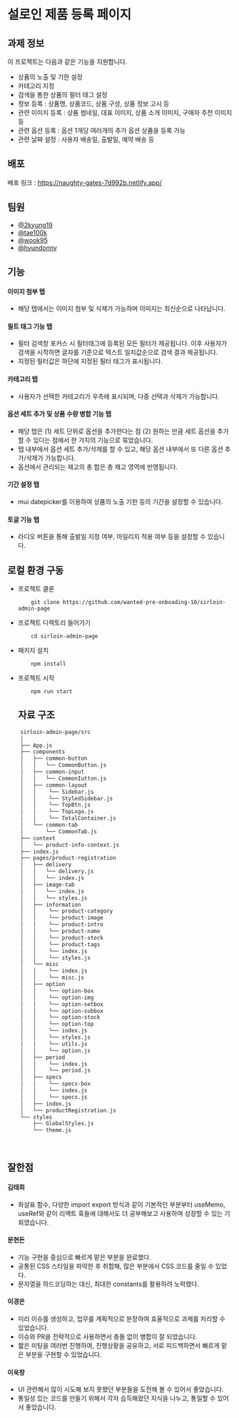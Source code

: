 # 설로인 제품 등록 페이지



##  과제 정보

이 프로젝트는 다음과 같은 기능을 지원합니다.

- 상품의 노출 및 기한 설정 
- 카테고리 지정
- 검색을 통한 상품의 필터 태그 설정
- 정보 등록
    : 상품명, 상품코드, 상품 구성, 상품 정보 고시 등
- 관련 이미지 등록
    : 상품 썸네일, 대표 이미지, 상품 소개 이미지, 구매자 추천 이미지 등
- 관련 옵션 등록 
    : 옵션 1개당 여러개의 추가 옵션 상품을 등록 가능
- 관련 날짜 설정
    : 사용자 배송일, 출발일, 예약 배송 등
    
    
##  배포
배포 링크 : https://naughty-gates-7d992b.netlify.app/


## 팀원
- [@2kyung19](https://github.com/2kyung19)
- [@tae100k](https://github.com/tae100k)
- [@wook95](https://github.com/wook95)
- [@hyundonny](https://github.com/hyundonny)


## 기능

#### 이미지 첨부 탭
- 해당 탭에서는 이미지 첨부 및 삭제가 가능하며 이미지는 최신순으로 나타납니다. 

#### 필트 태그 기능 탭
- 필터 검색창 포커스 시 필터태그에 등록된 모든 필터가 제공됩니다. 이후 사용자가 검색을 시작하면 글자를 기준으로 텍스트 일치값순으로 검색 결과 제공됩니다.
- 지정된 필터값은 하단에 지정된 필터 태그가 표시됩니다. 

#### 카테고리 탭
- 사용자가 선택한 카테고리가 우측에 표시되며, 다중 선택과 삭제가 가능합니다.

#### 옵션 세트 추가 및 상품 수량 병합 기능 탭 
-  해당 탭은 (1) 세트 단위로 옵션을 추가한다는 점 (2) 원하는 만큼 세트 옵션을 추가할 수 있다는 점에서 한 가지의 기능으로 묶었습니다.
-  탭 내부에서 옵션 세트 추가/삭제를 할 수 있고, 해당 옵션 내부에서 또 다른 옵션 추가/삭제가 가능합니다.
-  옵션에서 관리되는 재고의 총 합은 총 재고 영역에 반영됩니다. 

####  기간 설정 탭
- mui datepicker를 이용하여 상품의 노출 기한 등의 기간을 설정할 수 있습니다.

#### 토글 기능 탭
- 라디오 버튼을 통해 출발일 지정 여부, 마일리지 적용 여부 등을 설정할 수 있습니다.


## 로컬 환경 구동

- 프로젝트 클론
    ```
        git clone https://github.com/wanted-pre-onboading-10/sirloin-admin-page
    ```
- 프로젝트 디렉토리 들어가기
    ```
        cd sirloin-admin-page
    ```
- 패키지 설치
    ```
        npm install
    ```
-  프로젝트 시작
    ```
        npm run start
    ```
    
    
    
   
   ##  자료 구조

```bash
    sirloin-admin-page/src
    │
    ├── App.js
    ├── components
    │   ├── common-button
    │   │   └── CommonButton.js
    │   ├── common-input
    │   │   └── CommonIutton.js
    │   ├── common-layout
    │   │    └── Sidebar.js
    │   │    └── StyledSidebar.js
    │   │    └── TopBtn.js
    │   │    └── TopLogo.js
    │   │    └── TotalContainer.js   
    │   └── common-tab
    │       └── CommonTab.js
    ├── context
    │   └── product-info-context.js
    ├── index.js
    ├── pages/product-registration
    │   ├── delivery
    │   │   └── delivery.js
    │   │   └── index.js   
    │   ├── image-tab
    │   │   └── index.js
    │   │   └── styles.js   
    │   ├── information
    │   │    └── product-category
    │   │    └── product-image
    │   │    └── product-intro
    │   │    └── product-name
    │   │    └── product-stock
    │   │    └── product-tags
    │   │    └── index.js
    │   │    └── styles.js 
    │   └── misc
    │   │    └── index.js
    │   │    └── misc.js    
    │   ├── option
    │   │    └── option-box
    │   │    └── option-img
    │   │    └── option-setbox
    │   │    └── option-subbox
    │   │    └── option-stock
    │   │    └── option-top
    │   │    └── index.js
    │   │    └── styles.js
    │   │    └── utils.js
    │   │    └── option.js 
    │   ├── period
    │   │    └── index.js
    │   │    └── period.js 
    │   ├── specs
    │   │    └── specs-box 
    │   │    └── index.js
    │   │    └── specs.js 
    │   ├── index.js   
    │   └── productRegistration.js 
    └── styles
        ├── GlobalStyles.js
        └── theme.js 
  
  

```

## 잘한점
#### 김태희
- 화살표 함수, 다양한 import export 방식과 같이 기본적인 부분부터 useMemo, useRef와 같이 리액트 훅들에 대해서도 더 공부해보고 사용하며 성장할 수 있는 기회였습니다.

#### 문현돈
- 기능 구현을 중심으로 빠르게 맡은 부분을 완료했다.
- 공통된 CSS 스타일을 파악한 후 취합해, 많은 부분에서 CSS 코드를 줄일 수 있었다.
- 문자열을 하드코딩하는 대신, 최대한 constants를 활용하려 노력했다.


#### 이경은
- 미리 이슈를 생성하고, 업무를 계획적으로 분장하여 효율적으로 과제를 처리할 수 있었습니다.
- 이슈와 PR을 전략적으로 사용하면서 충돌 없이 병합이 잘 되었습니다.
- 짧은 미팅을 여러번 진행하여, 진행상황을 공유하고, 서로 피드백하면서 빠르게 맡은 부분을 구현할 수 있었습니다.

#### 이욱창
- UI 관련해서 많이 시도해 보지 못했던 부분들을 도전해 볼 수 있어서 좋았습니다.
- 통일성 있는 코드를 만들기 위해서 각자 습득해왔던 지식을 나누고, 통일할 수 있어서 좋았습니다.
